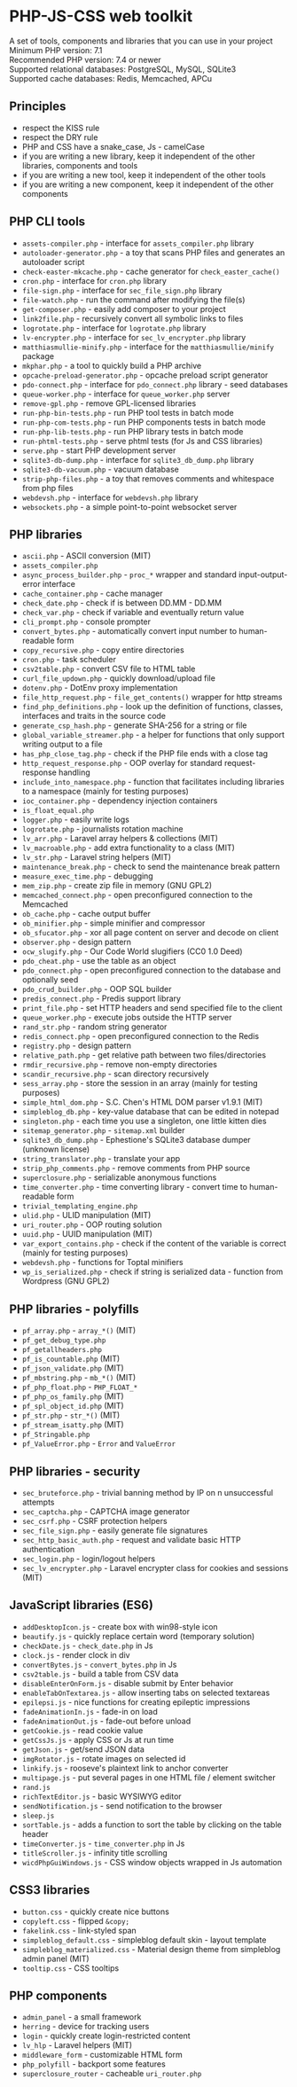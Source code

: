 # PHP-JS-CSS web toolkit
A set of tools, components and libraries that you can use in your project  
Minimum PHP version: 7.1  
Recommended PHP version: 7.4 or newer  
Supported relational databases: PostgreSQL, MySQL, SQLite3  
Supported cache databases: Redis, Memcached, APCu

## Principles
* respect the KISS rule
* respect the DRY rule
* PHP and CSS have a snake_case, Js - camelCase
* if you are writing a new library, keep it independent of the other libraries, components and tools
* if you are writing a new tool, keep it independent of the other tools
* if you are writing a new component, keep it independent of the other components

## PHP CLI tools
* `assets-compiler.php` - interface for `assets_compiler.php` library
* `autoloader-generator.php` - a toy that scans PHP files and generates an autoloader script
* `check-easter-mkcache.php` - cache generator for `check_easter_cache()`
* `cron.php` - interface for `cron.php` library
* `file-sign.php` - interface for `sec_file_sign.php` library
* `file-watch.php` - run the command after modifying the file(s)
* `get-composer.php` - easily add composer to your project
* `link2file.php` - recursively convert all symbolic links to files
* `logrotate.php` - interface for `logrotate.php` library
* `lv-encrypter.php` - interface for `sec_lv_encrypter.php` library
* `matthiasmullie-minify.php` - interface for the `matthiasmullie/minify` package
* `mkphar.php` - a tool to quickly build a PHP archive
* `opcache-preload-generator.php` - opcache preload script generator
* `pdo-connect.php` - interface for `pdo_connect.php` library - seed databases
* `queue-worker.php` - interface for `queue_worker.php` server
* `remove-gpl.php` - remove GPL-licensed libraries
* `run-php-bin-tests.php` - run PHP tool tests in batch mode
* `run-php-com-tests.php` - run PHP components tests in batch mode
* `run-php-lib-tests.php` - run PHP library tests in batch mode
* `run-phtml-tests.php` - serve phtml tests (for Js and CSS libraries)
* `serve.php` - start PHP development server
* `sqlite3-db-dump.php` - interface for `sqlite3_db_dump.php` library
* `sqlite3-db-vacuum.php` - vacuum database
* `strip-php-files.php` - a toy that removes comments and whitespace from php files
* `webdevsh.php` - interface for `webdevsh.php` library
* `websockets.php` - a simple point-to-point websocket server

## PHP libraries
* `ascii.php` - ASCII conversion (MIT)
* `assets_compiler.php`
* `async_process_builder.php` - `proc_*` wrapper and standard input-output-error interface
* `cache_container.php` - cache manager
* `check_date.php` - check if is between DD.MM - DD.MM
* `check_var.php` - check if variable and eventually return value
* `cli_prompt.php` - console prompter
* `convert_bytes.php` - automatically convert input number to human-readable form
* `copy_recursive.php` - copy entire directories
* `cron.php` - task scheduler
* `csv2table.php` - convert CSV file to HTML table
* `curl_file_updown.php` - quickly download/upload file
* `dotenv.php` - DotEnv proxy implementation
* `file_http_request.php` - `file_get_contents()` wrapper for http streams
* `find_php_definitions.php` - look up the definition of functions, classes, interfaces and traits in the source code
* `generate_csp_hash.php` - generate SHA-256 for a string or file
* `global_variable_streamer.php` - a helper for functions that only support writing output to a file
* `has_php_close_tag.php` - check if the PHP file ends with a close tag
* `http_request_response.php` - OOP overlay for standard request-response handling
* `include_into_namespace.php` - function that facilitates including libraries to a namespace (mainly for testing purposes)
* `ioc_container.php` - dependency injection containers
* `is_float_equal.php`
* `logger.php` - easily write logs
* `logrotate.php` - journalists rotation machine
* `lv_arr.php` - Laravel array helpers & collections (MIT)
* `lv_macroable.php` - add extra functionality to a class (MIT)
* `lv_str.php` - Laravel string helpers (MIT)
* `maintenance_break.php` - check to send the maintenance break pattern
* `measure_exec_time.php` - debugging
* `mem_zip.php` - create zip file in memory (GNU GPL2)
* `memcached_connect.php` - open preconfigured connection to the Memcached
* `ob_cache.php` - cache output buffer
* `ob_minifier.php` - simple minifier and compressor
* `ob_sfucator.php` - xor all page content on server and decode on client
* `observer.php` - design pattern
* `ocw_slugify.php` - Our Code World slugifiers (CC0 1.0 Deed)
* `pdo_cheat.php` - use the table as an object
* `pdo_connect.php` - open preconfigured connection to the database and optionally seed
* `pdo_crud_builder.php` - OOP SQL builder
* `predis_connect.php` - Predis support library
* `print_file.php` - set HTTP headers and send specified file to the client
* `queue_worker.php` - execute jobs outside the HTTP server
* `rand_str.php` - random string generator
* `redis_connect.php` - open preconfigured connection to the Redis
* `registry.php` - design pattern
* `relative_path.php` - get relative path between two files/directories
* `rmdir_recursive.php` - remove non-empty directories
* `scandir_recursive.php` - scan directory recursively
* `sess_array.php` - store the session in an array (mainly for testing purposes)
* `simple_html_dom.php` - S.C. Chen's HTML DOM parser v1.9.1 (MIT)
* `simpleblog_db.php` - key-value database that can be edited in notepad
* `singleton.php` - each time you use a singleton, one little kitten dies
* `sitemap_generator.php` - `sitemap.xml` builder
* `sqlite3_db_dump.php` - Ephestione's SQLite3 database dumper (unknown license)
* `string_translator.php` - translate your app
* `strip_php_comments.php` - remove comments from PHP source
* `superclosure.php` - serializable anonymous functions
* `time_converter.php` - time converting library - convert time to human-readable form
* `trivial_templating_engine.php`
* `ulid.php` - ULID manipulation (MIT)
* `uri_router.php` - OOP routing solution
* `uuid.php` - UUID manipulation (MIT)
* `var_export_contains.php` - check if the content of the variable is correct (mainly for testing purposes)
* `webdevsh.php` - functions for Toptal minifiers
* `wp_is_serialized.php` - check if string is serialized data - function from Wordpress (GNU GPL2)

## PHP libraries - polyfills
* `pf_array.php` - `array_*()` (MIT)
* `pf_get_debug_type.php`
* `pf_getallheaders.php`
* `pf_is_countable.php` (MIT)
* `pf_json_validate.php` (MIT)
* `pf_mbstring.php` - `mb_*()` (MIT)
* `pf_php_float.php` - `PHP_FLOAT_*`
* `pf_php_os_family.php` (MIT)
* `pf_spl_object_id.php` (MIT)
* `pf_str.php` - `str_*()` (MIT)
* `pf_stream_isatty.php` (MIT)
* `pf_Stringable.php`
* `pf_ValueError.php` - `Error` and `ValueError`

## PHP libraries - security
* `sec_bruteforce.php` - trivial banning method by IP on n unsuccessful attempts
* `sec_captcha.php` - CAPTCHA image generator
* `sec_csrf.php` - CSRF protection helpers
* `sec_file_sign.php` - easily generate file signatures
* `sec_http_basic_auth.php` - request and validate basic HTTP authentication
* `sec_login.php` - login/logout helpers
* `sec_lv_encrypter.php` - Laravel encrypter class for cookies and sessions (MIT)

## JavaScript libraries (ES6)
* `addDesktopIcon.js` - create box with win98-style icon
* `beautify.js` - quickly replace certain word (temporary solution)
* `checkDate.js` - `check_date.php` in Js
* `clock.js` - render clock in div
* `convertBytes.js` - `convert_bytes.php` in Js
* `csv2table.js` - build a table from CSV data
* `disableEnterOnForm.js` - disable submit by Enter behavior
* `enableTabOnTextarea.js` - allow inserting tabs on selected textareas
* `epilepsi.js` - nice functions for creating epileptic impressions
* `fadeAnimationIn.js` - fade-in on load
* `fadeAnimationOut.js` - fade-out before unload
* `getCookie.js` - read cookie value
* `getCssJs.js` - apply CSS or Js at run time
* `getJson.js` - get/send JSON data
* `imgRotator.js` - rotate images on selected id
* `linkify.js` - rooseve's plaintext link to anchor converter
* `multipage.js` - put several pages in one HTML file / element switcher
* `rand.js`
* `richTextEditor.js` - basic WYSIWYG editor
* `sendNotification.js` - send notification to the browser
* `sleep.js`
* `sortTable.js` - adds a function to sort the table by clicking on the table header
* `timeConverter.js` - `time_converter.php` in Js
* `titleScroller.js` - infinity title scrolling
* `wicdPhpGuiWindows.js` - CSS window objects wrapped in Js automation

## CSS3 libraries
* `button.css` - quickly create nice buttons
* `copyleft.css` - flipped `&copy;`
* `fakelink.css` - link-styled span
* `simpleblog_default.css` - simpleblog default skin - layout template
* `simpleblog_materialized.css` - Material design theme from simpleblog admin panel (MIT)
* `tooltip.css` - CSS tooltips

## PHP components
* `admin_panel` - a small framework
* `herring` - device for tracking users
* `login` - quickly create login-restricted content
* `lv_hlp` - Laravel helpers (MIT)
* `middleware_form` - customizable HTML form
* `php_polyfill` - backport some features
* `superclosure_router` - cacheable `uri_router.php`
